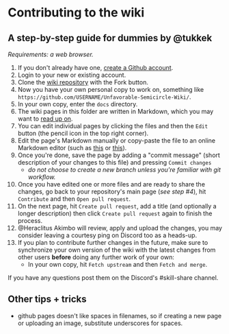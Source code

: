 # Contributing to the wiki

## A step-by-step guide for dummies by @tukkek

*Requirements: a web browser.*

1. If you don't already have one, [create a Github account](https://github.com/signup).
2. Login to your new or existing account.
3. Clone the [wiki repository](https://github.com/ufscwiki/Unfavorable-Semicircle-Wiki/) with the Fork button.
4. Now you have your own personal copy to work on, something like `https://github.com/USERNAME/Unfavorable-Semicircle-Wiki/`.
5. In your own copy, enter the `docs` directory.
6. The wiki pages in this folder are written in Markdown, which you may want to [read up on](https://guides.github.com/features/mastering-markdown/).
7. You can edit individual pages by clicking the files and then the `Edit` button (the pencil icon in the top right corner).
8. Edit the page's Markdown manually or copy-paste the file to an online Markdown editor (such as [this](https://stackedit.io/app) or [this](https://dillinger.io/)).
9. Once you're done, save the page by adding a "commit message" (short description of your changes to this file) and pressing `Commit changes`
    * *do not choose to create a new branch unless you're familiar with git workflow.*
10. Once you have edited one or more files and are ready to share the changes, go back to your repository's main page (*see step #4*), hit `Contribute` and then `Open pull request`.
11. On the next page, hit `Create pull request`, add a title (and optionally a longer description) then click `Create pull request` again to finish the process.
12. @Heraclitus Akimbo will review, apply and upload the changes, you may consider leaving a courtesy ping on Discord too as a heads-up.
13. If you plan to contribute further changes in the future, make sure to synchronize your own version of the wiki with the latest changes from other users **before** doing any further work of your own:
    * In your own copy, hit `Fetch upstream` and then `Fetch and merge`.

If you have any questions post them on the Discord's #skill-share channel.

## Other tips + tricks
* github pages doesn't like spaces in filenames, so if creating a new page or uploading an image, substitute underscores for spaces.
